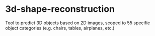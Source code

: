 # 3d-shape-reconstruction
 Tool to predict 3D objects based on 2D images, scoped to 55 specific object categories (e.g. chairs, tables, airplanes, etc.)
